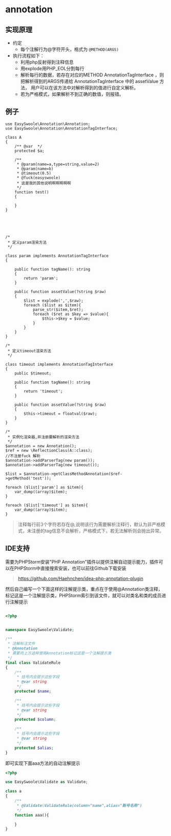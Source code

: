 # annotation

## 实现原理
- 约定
    - 每个注解行为@字符开头，格式为
    ```@METHOD(ARGS)```
- 执行流程如下：
    - 利用php反射得到注释信息
    - 用explode用PHP_EOL分割每行
    - 解析每行的数据，若存在对应的METHOD AnnotationTagInterface ，则把解析得到的ARGS传递给 AnnotationTagInterface 中的 assetValue 方法，
      用户可以在该方法中对解析得到的值进行自定义解析。
    - 若为严格模式，如果解析不到正确的数值，则报错。  

## 例子
```
use EasySwoole\Annotation\Annotation;
use EasySwoole\Annotation\AnnotationTagInterface;

class A
{
    /** @var  */
    protected $a;

    /**
     * @param(name=a,type=string,value=2)
     * @param(name=b)
     * @timeout(0.5)
     * @fuck(easyswoole)
     * 这是我的其他说明啊啊啊啊啊
     */
    function test()
    {

    }
}





/*
 * 定义param渲染方法
 */

class param implements AnnotationTagInterface
{

    public function tagName(): string
    {
        return 'param';
    }

    public function assetValue(?string $raw)
    {
        $list = explode(',',$raw);
        foreach ($list as $item){
            parse_str($item,$ret);
            foreach ($ret as $key => $value){
                $this->$key = $value;
            }
        }
    }
}

/*
 * 定义timeout渲染方法
 */

class timeout implements AnnotationTagInterface
{
    public $timeout;

    public function tagName(): string
    {
        return 'timeout';
    }

    public function assetValue(?string $raw)
    {
        $this->timeout = floatval($raw);
    }
}

/*
 * 实例化渲染器,并注册要解析的渲染方法
 */
$annotation = new Annotation();
$ref = new \ReflectionClass(A::class);
//不注册fuck 解析
$annotation->addParserTag(new param());
$annotation->addParserTag(new timeout());

$list = $annotation->getClassMethodAnnotation($ref->getMethod('test'));

foreach ($list['param'] as $item){
    var_dump((array)$item);
}

foreach ($list['timeout'] as $item){
    var_dump((array)$item);
}
```

> 注释每行前3个字符若存在@,说明该行为需要解析注释行，默认为非严格模式，未注册的tag信息不会解析，严格模式下，若无法解析则会抛出异常。

## IDE支持

需要为PHPStorm安装"PHP Annotation"插件以提供注解自动提示能力，插件可以在PHPStorm中直接搜索安装，也可以前往Github下载安装

> https://github.com/Haehnchen/idea-php-annotation-plugin

然后自己编写一个下面这样的注解提示类，重点在于使用@Annotation类注释，标记这是一个注解提示类，PHPStorm索引到该文件，就可以对类名和类的成员进行注解提示

```php

<?php


namespace EasySwoole\Validate;

/**
 * 注解标注文件
 * @Annotation
 * 需要向上方这样使用Annotation标记这是一个注解提示类
 */
final class ValidateRule
{
    /**
     * 括号内会提示这些字段
     * @var string
     */
    protected $name;

    /**
     * 括号内会提示这些字段
     * @var string
     */
    protected $column;

    /**
     * 括号内会提示这些字段
     * @var string
     */
    protected $alias;
}

```

即可实现下面aaa方法的自动注解提示

```php
<?php

use EasySwoole\Validate as Validate;

class a
{
    /**
     * @Validate\ValidateRule(column="name",alias="账号名称")
     */
    function aaa(){

    }
}
```
